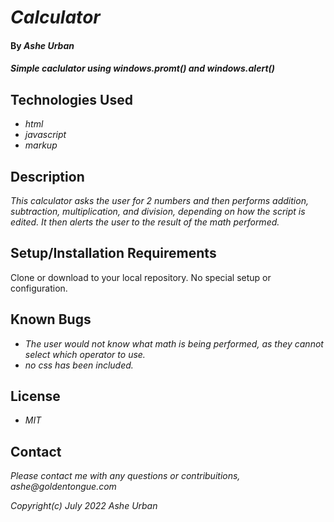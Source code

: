 # _Calculator_

#### By _**Ashe Urban**_

#### _Simple caclulator using windows.promt() and windows.alert()_

## Technologies Used

* _html_
* _javascript_
* _markup_

## Description

_This calculator asks the user for 2 numbers and then performs addition, subtraction, multiplication, and division, depending on how the script is edited. It then alerts the user to the result of the math performed._

## Setup/Installation Requirements

Clone or download to your local repository. No special setup or configuration.

## Known Bugs

* _The user would not know what math is being performed, as they cannot select which operator to use._
* _no css has been included._

## License

* _MIT_

## Contact

_Please contact me with any questions or contribuitions, ashe@goldentongue.com_

_Copyright(c) July 2022 Ashe Urban_
